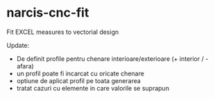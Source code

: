 # narcis-cnc-fit
Fit EXCEL measures to vectorial design

Update:
 - De definit profile pentru chenare interioare/exterioare (+ interior / - afara)
 - un profil poate fi incarcat cu oricate chenare
 - optiune de aplicat profil pe toata generarea
 - tratat cazuri cu elemente in care valorile se suprapun


